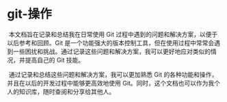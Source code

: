 # git-操作

​	本文档旨在记录和总结我在日常使用 Git 过程中遇到的问题和解决方案，以便于以后参考和回顾。Git 是一个功能强大的版本控制工具，但在使用过程中常常会遇到一些困扰和挑战。通过记录这些问题和解决方案，我可以更好地应对类似的情况，并提高自己的 Git 技能。

​	通过记录和总结这些问题和解决方案，我可以更加熟悉 Git 的各种功能和操作，并且在以后的开发过程中能够更高效地使用 Git。同时，这个文档也可以作为我个人的知识库，随时查阅和分享给其他人。

